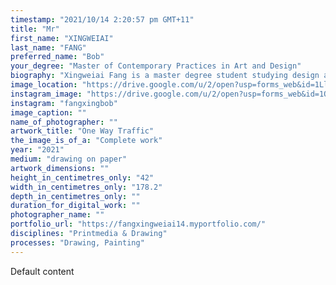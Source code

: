 ```yaml
---
timestamp: "2021/10/14 2:20:57 pm GMT+11"
title: "Mr"
first_name: "XINGWEIAI"
last_name: "FANG"
preferred_name: "Bob"
your_degree: "Master of Contemporary Practices in Art and Design"
biography: "Xingweiai Fang is a master degree student studying design and visual art in the Australian National University. For almost two decades, Xingweiai has been formulating his artistic language resourcing from academic cultivation, the understanding of daily life and his experience living in different countries. During the time in China, Europe and Australia, he received basic knowledge of visual art in terms of theoretical and technical studies. His research ranges from conventional sketching, mixed media painting resourcing from recyclable materials, creative code, and collaborative art. Fang pays attention to human behavior, collective psychology, aesthetics studies and art philosophy and adapts these subjects in his visual language. In doing this, he believes that art is able to resonate with audience without any obstacles. Fang, so far aging 25, claims that his artworks should be able to communicate with audience."
image_location: "https://drive.google.com/u/2/open?usp=forms_web&id=1LlVgR9vooCFG6dUsV-k-Csiipk7UT2dZ"
instagram_image: "https://drive.google.com/u/2/open?usp=forms_web&id=1OqwL2qauItZcv-L4w8XZiSD50R1F_S5Z"
instagram: "fangxingbob"
image_caption: ""
name_of_photographer: ""
artwork_title: "One Way Traffic"
the_image_is_of_a: "Complete work"
year: "2021"
medium: "drawing on paper"
artwork_dimensions: ""
height_in_centimetres_only: "42"
width_in_centimetres_only: "178.2"
depth_in_centimetres_only: ""
duration_for_digital_work: ""
photographer_name: ""
portfolio_url: "https://fangxingweiai14.myportfolio.com/"
disciplines: "Printmedia & Drawing"
processes: "Drawing, Painting"
---
```


Default content